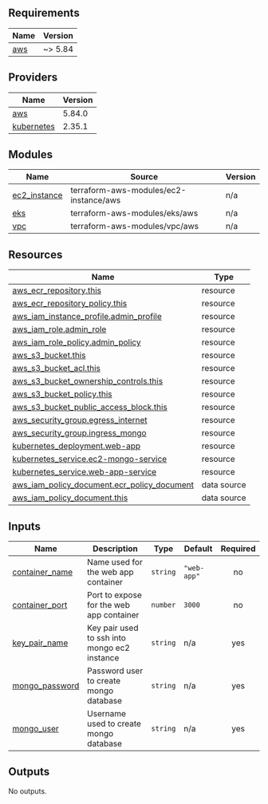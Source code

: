 <!-- BEGIN_TF_DOCS -->
## Requirements

| Name | Version |
|------|---------|
| <a name="requirement_aws"></a> [aws](#requirement\_aws) | ~> 5.84 |

## Providers

| Name | Version |
|------|---------|
| <a name="provider_aws"></a> [aws](#provider\_aws) | 5.84.0 |
| <a name="provider_kubernetes"></a> [kubernetes](#provider\_kubernetes) | 2.35.1 |

## Modules

| Name | Source | Version |
|------|--------|---------|
| <a name="module_ec2_instance"></a> [ec2\_instance](#module\_ec2\_instance) | terraform-aws-modules/ec2-instance/aws | n/a |
| <a name="module_eks"></a> [eks](#module\_eks) | terraform-aws-modules/eks/aws | n/a |
| <a name="module_vpc"></a> [vpc](#module\_vpc) | terraform-aws-modules/vpc/aws | n/a |

## Resources

| Name | Type |
|------|------|
| [aws_ecr_repository.this](https://registry.terraform.io/providers/hashicorp/aws/latest/docs/resources/ecr_repository) | resource |
| [aws_ecr_repository_policy.this](https://registry.terraform.io/providers/hashicorp/aws/latest/docs/resources/ecr_repository_policy) | resource |
| [aws_iam_instance_profile.admin_profile](https://registry.terraform.io/providers/hashicorp/aws/latest/docs/resources/iam_instance_profile) | resource |
| [aws_iam_role.admin_role](https://registry.terraform.io/providers/hashicorp/aws/latest/docs/resources/iam_role) | resource |
| [aws_iam_role_policy.admin_policy](https://registry.terraform.io/providers/hashicorp/aws/latest/docs/resources/iam_role_policy) | resource |
| [aws_s3_bucket.this](https://registry.terraform.io/providers/hashicorp/aws/latest/docs/resources/s3_bucket) | resource |
| [aws_s3_bucket_acl.this](https://registry.terraform.io/providers/hashicorp/aws/latest/docs/resources/s3_bucket_acl) | resource |
| [aws_s3_bucket_ownership_controls.this](https://registry.terraform.io/providers/hashicorp/aws/latest/docs/resources/s3_bucket_ownership_controls) | resource |
| [aws_s3_bucket_policy.this](https://registry.terraform.io/providers/hashicorp/aws/latest/docs/resources/s3_bucket_policy) | resource |
| [aws_s3_bucket_public_access_block.this](https://registry.terraform.io/providers/hashicorp/aws/latest/docs/resources/s3_bucket_public_access_block) | resource |
| [aws_security_group.egress_internet](https://registry.terraform.io/providers/hashicorp/aws/latest/docs/resources/security_group) | resource |
| [aws_security_group.ingress_mongo](https://registry.terraform.io/providers/hashicorp/aws/latest/docs/resources/security_group) | resource |
| [kubernetes_deployment.web-app](https://registry.terraform.io/providers/hashicorp/kubernetes/latest/docs/resources/deployment) | resource |
| [kubernetes_service.ec2-mongo-service](https://registry.terraform.io/providers/hashicorp/kubernetes/latest/docs/resources/service) | resource |
| [kubernetes_service.web-app-service](https://registry.terraform.io/providers/hashicorp/kubernetes/latest/docs/resources/service) | resource |
| [aws_iam_policy_document.ecr_policy_document](https://registry.terraform.io/providers/hashicorp/aws/latest/docs/data-sources/iam_policy_document) | data source |
| [aws_iam_policy_document.this](https://registry.terraform.io/providers/hashicorp/aws/latest/docs/data-sources/iam_policy_document) | data source |

## Inputs

| Name | Description | Type | Default | Required |
|------|-------------|------|---------|:--------:|
| <a name="input_container_name"></a> [container\_name](#input\_container\_name) | Name used for the web app container | `string` | `"web-app"` | no |
| <a name="input_container_port"></a> [container\_port](#input\_container\_port) | Port to expose for the web app container | `number` | `3000` | no |
| <a name="input_key_pair_name"></a> [key\_pair\_name](#input\_key\_pair\_name) | Key pair used to ssh into mongo ec2 instance | `string` | n/a | yes |
| <a name="input_mongo_password"></a> [mongo\_password](#input\_mongo\_password) | Password user to create mongo database | `string` | n/a | yes |
| <a name="input_mongo_user"></a> [mongo\_user](#input\_mongo\_user) | Username used to create mongo database | `string` | n/a | yes |

## Outputs

No outputs.
<!-- END_TF_DOCS -->